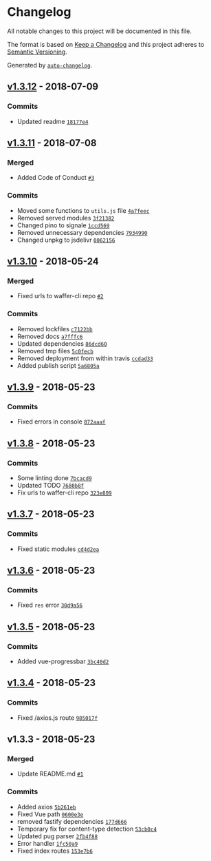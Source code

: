 # Changelog

All notable changes to this project will be documented in this file.

The format is based on [Keep a Changelog](http://keepachangelog.com/en/1.0.0/)
and this project adheres to [Semantic Versioning](http://semver.org/spec/v2.0.0.html).

Generated by [`auto-changelog`](https://github.com/CookPete/auto-changelog).

## [v1.3.12](https://github.com/wafferjs/waffer/compare/v1.3.11...v1.3.12) - 2018-07-09

### Commits

- Updated readme [`18177e4`](https://github.com/wafferjs/waffer/commit/18177e4c80d41c4d4bb9786eaeb7cfd9be329d24)

## [v1.3.11](https://github.com/wafferjs/waffer/compare/v1.3.10...v1.3.11) - 2018-07-08

### Merged

- Added Code of Conduct [`#3`](https://github.com/wafferjs/waffer/pull/3)

### Commits

- Moved some functions to `utils.js` file [`4a7feec`](https://github.com/wafferjs/waffer/commit/4a7feec4e78e169021b0de547d7f875ed30c8094)
- Removed served modules [`3f21382`](https://github.com/wafferjs/waffer/commit/3f2138209a8bff9b8ce359e3d5dab29cab415d4a)
- Changed pino to signale [`1ccd569`](https://github.com/wafferjs/waffer/commit/1ccd569095d0de33591191aa55532e571e516665)
- Removed unnecessary dependencies [`7934990`](https://github.com/wafferjs/waffer/commit/7934990b5b2dcaf643fcb4fb9fb45b0a622c961c)
- Changed unpkg to jsdelivr [`0062156`](https://github.com/wafferjs/waffer/commit/0062156de854f62f4469bd3cf2a098abf9e7ff5c)

## [v1.3.10](https://github.com/wafferjs/waffer/compare/v1.3.9...v1.3.10) - 2018-05-24

### Merged

- Fixed urls to waffer-cli repo [`#2`](https://github.com/wafferjs/waffer/pull/2)

### Commits

- Removed lockfiles [`c7122bb`](https://github.com/wafferjs/waffer/commit/c7122bbad21317865d2656c26c8d7348b94d980a)
- Removed docs [`a7fffc6`](https://github.com/wafferjs/waffer/commit/a7fffc6ec873a675f738821a8376727421a3339b)
- Updated dependencies [`86dcd60`](https://github.com/wafferjs/waffer/commit/86dcd601bcc64d429a905003931139471530abd4)
- Removed tmp files [`5c0fecb`](https://github.com/wafferjs/waffer/commit/5c0fecb79d33597d93ab34c929b5647b276403ff)
- Removed deployment from within travis [`ccdad33`](https://github.com/wafferjs/waffer/commit/ccdad330a57c20e1090bbe62846cbc783e51afe1)
- Added publish script [`5a6805a`](https://github.com/wafferjs/waffer/commit/5a6805aea8820873dcb629b1efde150bc44eda16)

## [v1.3.9](https://github.com/wafferjs/waffer/compare/v1.3.8...v1.3.9) - 2018-05-23

### Commits

- Fixed errors in console [`872aaaf`](https://github.com/wafferjs/waffer/commit/872aaafe5cdd23628d29655891679b977c2d6c5f)

## [v1.3.8](https://github.com/wafferjs/waffer/compare/v1.3.7...v1.3.8) - 2018-05-23

### Commits

- Some linting done [`7bcacd9`](https://github.com/wafferjs/waffer/commit/7bcacd9a19186e1f7600f288c9552fe70423dbdb)
- Updated TODO [`7680b8f`](https://github.com/wafferjs/waffer/commit/7680b8fb1098f5a9500767df11e001e99ea57f62)
- Fix urls to waffer-cli repo [`323e809`](https://github.com/wafferjs/waffer/commit/323e809c24f44eafdd97a00deafbc1c458852736)

## [v1.3.7](https://github.com/wafferjs/waffer/compare/v1.3.6...v1.3.7) - 2018-05-23

### Commits

- Fixed static modules [`cd4d2ea`](https://github.com/wafferjs/waffer/commit/cd4d2eabedb10dd67e390f553f94be463457452b)

## [v1.3.6](https://github.com/wafferjs/waffer/compare/v1.3.5...v1.3.6) - 2018-05-23

### Commits

- Fixed `res` error [`30d9a56`](https://github.com/wafferjs/waffer/commit/30d9a5652f71f803af0bfb4f90ba8cf626b9ac21)

## [v1.3.5](https://github.com/wafferjs/waffer/compare/v1.3.4...v1.3.5) - 2018-05-23

### Commits

- Added vue-progressbar [`3bc40d2`](https://github.com/wafferjs/waffer/commit/3bc40d278d1218c60471ebb48f16dc658199e1c0)

## [v1.3.4](https://github.com/wafferjs/waffer/compare/v1.3.3...v1.3.4) - 2018-05-23

### Commits

- Fixed /axios.js route [`985017f`](https://github.com/wafferjs/waffer/commit/985017f1bf7475421aa6607a4710d9d9e9cc9c7e)

## v1.3.3 - 2018-05-23

### Merged

- Update README.md [`#1`](https://github.com/wafferjs/waffer/pull/1)

### Commits

- Added axios [`5b261eb`](https://github.com/wafferjs/waffer/commit/5b261eb1f806fd835819064981ad49cb4d248d9d)
- Fixed Vue path [`0600e3e`](https://github.com/wafferjs/waffer/commit/0600e3e8091c32f611c27c1f59226edb414bd4e0)
- removed fastify dependencies [`177d666`](https://github.com/wafferjs/waffer/commit/177d666d8c01f81bdf3ded24b7c1ef1d129936ec)
- Temporary fix for content-type detection [`53cb0c4`](https://github.com/wafferjs/waffer/commit/53cb0c4f3c796520195f454dc9667e4d316e64f9)
- Updated pug parser [`2fb4f88`](https://github.com/wafferjs/waffer/commit/2fb4f889b080ae98368c829df9972a44e9fa519e)
- Error handler [`1fc50a9`](https://github.com/wafferjs/waffer/commit/1fc50a988f18dadec8b4029ccb6084be070d8bb1)
- Fixed index routes [`153e7b6`](https://github.com/wafferjs/waffer/commit/153e7b644c33eedd936a5de3e98565d1baa90df8)
